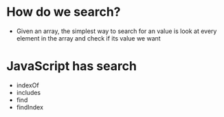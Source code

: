 # How do we search?

- Given an array, the simplest way to search for an value is look at every element in the array and check if its value we want

# JavaScript has search

- indexOf
- includes
- find
- findIndex
